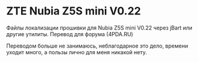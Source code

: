 ZTE Nubia Z5S mini V0.22
===================
Файлы локализации прошивки для Nubia Z5S mini V0.22 через jBart или другие утилиты. Перевод для форума (4PDA.RU)

Переводом больше не занимаюсь, неблагодарное это дело, времени уходит много, а пользы лично для меня никакой нету.